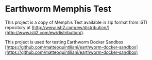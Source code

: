 # Earthworm Memphis Test

This project is a copy of Memphis Test available in zip format from ISTI repository at [http://www.isti2.com/ew/distribution/](http://www.isti2.com/ew/distribution/).

This project is used for testing Earthworm Docker Sandbox [https://github.com/matteoquintiliani/earthworm-docker-sandbox](https://github.com/matteoquintiliani/earthworm-docker-sandbox)
